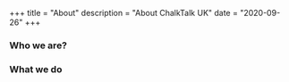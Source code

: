 +++
title = "About"
description = "About ChalkTalk UK"
date = "2020-09-26"
+++

### Who we are?




### What we do


